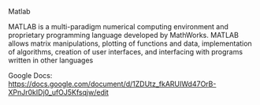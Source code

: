 Matlab

MATLAB is a multi-paradigm numerical computing environment and proprietary programming language developed by MathWorks. MATLAB allows matrix manipulations, plotting of functions and data, implementation of algorithms, creation of user interfaces, and interfacing with programs written in other languages


Google Docs:
https://docs.google.com/document/d/1ZDUtz_fkARUIWd47OrB-XPnJr0kIDj0_ufOJ5Kfsqjw/edit
